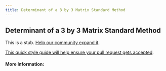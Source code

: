 ```yaml
---
title: Determinant of a 3 by 3 Matrix Standard Method
---
```

## Determinant of a 3 by 3 Matrix Standard Method

This is a stub. [Help our community expand it](https://github.com/freecodecamp/guides/tree/master/src/pages/articles/math/determinant-of-a-3-by-3-matrix-standard-method/index.md).

[This quick style guide will help ensure your pull request gets accepted](https://github.com/freecodecamp/guides/blob/master/README.md).

<!-- The article goes here, in GitHub-flavored Markdown. Feel free to add YouTube videos, images, and CodePen/JSBin embeds  -->

#### More Information:
<!-- Please add any articles you think might be helpful to read before writing the article -->


